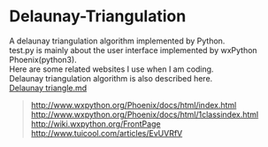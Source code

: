 # Delaunay-Triangulation
A delaunay triangulation algorithm implemented by Python.  
test.py is mainly about the user interface implemented by wxPython Phoenix(python3).  
Here are some related websites I use when I am coding.  
Delaunay triangulation algorithm is also described here.  
[Delaunay triangle.md](https://github.com/yzldw333/Delaunay-Triangulation/blob/master/delaunay%20triangle.md)

> http://www.wxpython.org/Phoenix/docs/html/index.html  
  http://www.wxpython.org/Phoenix/docs/html/1classindex.html  
  http://wiki.wxpython.org/FrontPage  
  http://www.tuicool.com/articles/EvUVRfV
